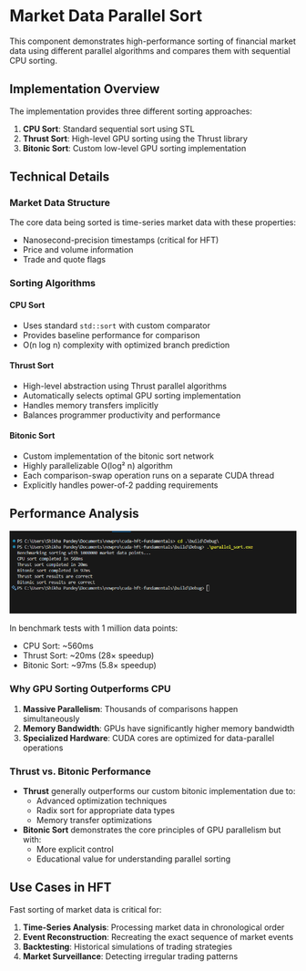 # Market Data Parallel Sort

This component demonstrates high-performance sorting of financial market data using different parallel algorithms and compares them with sequential CPU sorting.

## Implementation Overview

The implementation provides three different sorting approaches:
1. **CPU Sort**: Standard sequential sort using STL
2. **Thrust Sort**: High-level GPU sorting using the Thrust library
3. **Bitonic Sort**: Custom low-level GPU sorting implementation

## Technical Details

### Market Data Structure

The core data being sorted is time-series market data with these properties:
- Nanosecond-precision timestamps (critical for HFT)
- Price and volume information
- Trade and quote flags

### Sorting Algorithms

#### CPU Sort
- Uses standard `std::sort` with custom comparator
- Provides baseline performance for comparison
- O(n log n) complexity with optimized branch prediction

#### Thrust Sort
- High-level abstraction using Thrust parallel algorithms
- Automatically selects optimal GPU sorting implementation
- Handles memory transfers implicitly
- Balances programmer productivity and performance

#### Bitonic Sort
- Custom implementation of the bitonic sort network
- Highly parallelizable O(log² n) algorithm
- Each comparison-swap operation runs on a separate CUDA thread
- Explicitly handles power-of-2 padding requirements

## Performance Analysis

![Parallel Sort Execution](screenshots/parallel_sort_execution.png)

In benchmark tests with 1 million data points:
- CPU Sort: ~560ms
- Thrust Sort: ~20ms (28× speedup)
- Bitonic Sort: ~97ms (5.8× speedup)

### Why GPU Sorting Outperforms CPU
1. **Massive Parallelism**: Thousands of comparisons happen simultaneously
2. **Memory Bandwidth**: GPUs have significantly higher memory bandwidth
3. **Specialized Hardware**: CUDA cores are optimized for data-parallel operations

### Thrust vs. Bitonic Performance
- **Thrust** generally outperforms our custom bitonic implementation due to:
  - Advanced optimization techniques
  - Radix sort for appropriate data types
  - Memory transfer optimizations
- **Bitonic Sort** demonstrates the core principles of GPU parallelism but with:
  - More explicit control
  - Educational value for understanding parallel sorting

## Use Cases in HFT

Fast sorting of market data is critical for:
1. **Time-Series Analysis**: Processing market data in chronological order
2. **Event Reconstruction**: Recreating the exact sequence of market events
3. **Backtesting**: Historical simulations of trading strategies
4. **Market Surveillance**: Detecting irregular trading patterns

